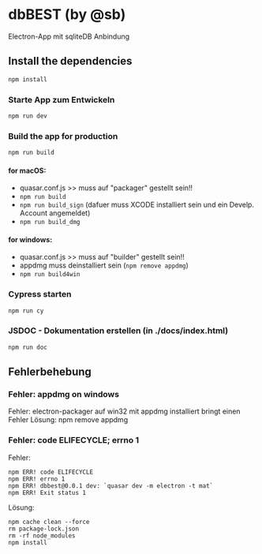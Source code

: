 # dbBEST (by @sb)

Electron-App mit sqliteDB Anbindung

## Install the dependencies
```bash
npm install
```

### Starte App zum Entwickeln
```bash
npm run dev
```

### Build the app for production
```bash
npm run build
```

#### for macOS:
- quasar.conf.js >> muss auf "packager" gestellt sein!!
- ```npm run build```
- ```npm run build_sign```   (dafuer muss XCODE installiert sein und ein Develp. Account angemeldet)
- ```npm run build_dmg```

#### for windows:
- quasar.conf.js >> muss auf "builder" gestellt sein!!
- appdmg muss deinstalliert sein (```npm remove appdmg```)
- ```npm run build4win```

### Cypress starten
```bash
npm run cy
```

### JSDOC - Dokumentation erstellen (in ./docs/index.html)
```bash
npm run doc
```

## Fehlerbehebung

### Fehler: appdmg on windows 
Fehler: electron-packager auf win32 mit appdmg installiert bringt einen Fehler
Lösung: npm remove appdmg

### Fehler: code ELIFECYCLE; errno 1
Fehler:
```
npm ERR! code ELIFECYCLE
npm ERR! errno 1
npm ERR! dbbest@0.0.1 dev: `quasar dev -m electron -t mat`
npm ERR! Exit status 1
```

Lösung:
```
npm cache clean --force
rm package-lock.json
rm -rf node_modules  
npm install
```



